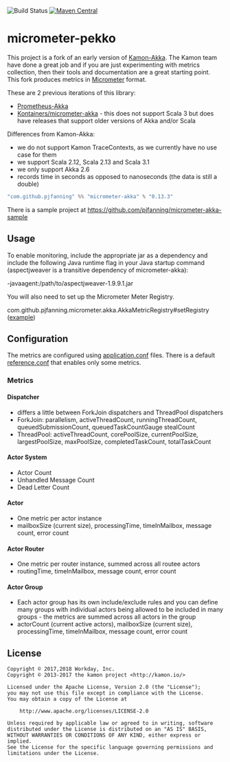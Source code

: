 ![Build Status](https://github.com/pjfanning/micrometer-akka/actions/workflows/ci.yml/badge.svg?branch=main)
[![Maven Central](https://maven-badges.herokuapp.com/maven-central/com.github.pjfanning/micrometer-akka_2.13/badge.svg)](https://maven-badges.herokuapp.com/maven-central/com.github.pjfanning/micrometer-akka_2.13)
<!---
[![codecov.io](https://codecov.io/gh/kontainers/micrometer-akka/coverage.svg?branch=main)](https://codecov.io/gh/kontainers/micrometer-akka/branch/main)
--->
# micrometer-pekko

This project is a fork of an early version of [Kamon-Akka](https://kamon.io/docs/latest/instrumentation/akka/). The Kamon team have done a great job and if you are just experimenting with metrics collection, then their tools and documentation are a great starting point. 
This fork produces metrics in [Micrometer](http://micrometer.io/) format.

These are 2 previous iterations of this library:
* [Prometheus-Akka](https://github.com/Workday/prometheus-akka)
* [Kontainers/micrometer-akka](https://github.com/Kontainers/micrometer-akka) - this does not support Scala 3 but does have
releases that support older versions of Akka and/or Scala 

Differences from Kamon-Akka:
- we do not support Kamon TraceContexts, as we currently have no use case for them
- we support Scala 2.12, Scala 2.13 and Scala 3.1
- we only support Akka 2.6
- records time in seconds as opposed to nanoseconds (the data is still a double)

```sbt
"com.github.pjfanning" %% "micrometer-akka" % "0.13.3"
```

There is a sample project at https://github.com/pjfanning/micrometer-akka-sample

## Usage

To enable monitoring, include the appropriate jar as a dependency and include the following Java runtime flag in your Java startup command (aspectjweaver is a transitive dependency of micrometer-akka):

-javaagent:/path/to/aspectjweaver-1.9.9.1.jar

You will also need to set up the Micrometer Meter Registry.

com.github.pjfanning.micrometer.akka.AkkaMetricRegistry#setRegistry ([example](https://github.com/pjfanning/micrometer-akka-sample/blob/main/src/main/scala/com/example/akka/Main.scala))

## Configuration

The metrics are configured using [application.conf](https://github.com/typesafehub/config) files. There is a default [reference.conf](https://github.com/pjfanning/micrometer-akka/blob/main/src/main/resources/reference.conf) that enables only some metrics.

### Metrics

#### Dispatcher

- differs a little between ForkJoin dispatchers and ThreadPool dispatchers
- ForkJoin: parallelism, activeThreadCount, runningThreadCount, queuedSubmissionCount, queuedTaskCountGauge stealCount
- ThreadPool: activeThreadCount, corePoolSize, currentPoolSize, largestPoolSize, maxPoolSize, completedTaskCount, totalTaskCount

#### Actor System

- Actor Count
- Unhandled Message Count
- Dead Letter Count

#### Actor

- One metric per actor instance
- mailboxSize (current size), processingTime, timeInMailbox, message count, error count

#### Actor Router

- One metric per router instance, summed across all routee actors
- routingTime, timeInMailbox, message count, error count

#### Actor Group

- Each actor group has its own include/exclude rules and you can define many groups with individual actors being allowed to be included in many groups - the metrics are summed across all actors in the group
- actorCount (current active actors), mailboxSize (current size), processingTime, timeInMailbox, message count, error count

## License

```
Copyright © 2017,2018 Workday, Inc.
Copyright © 2013-2017 the kamon project <http://kamon.io/>

Licensed under the Apache License, Version 2.0 (the "License");
you may not use this file except in compliance with the License.
You may obtain a copy of the License at

    http://www.apache.org/licenses/LICENSE-2.0

Unless required by applicable law or agreed to in writing, software
distributed under the License is distributed on an "AS IS" BASIS,
WITHOUT WARRANTIES OR CONDITIONS OF ANY KIND, either express or implied.
See the License for the specific language governing permissions and
limitations under the License.
```
